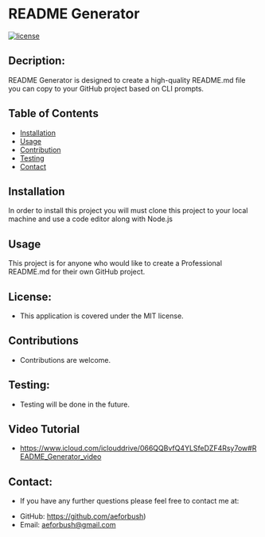 

  
# README Generator


[![license](https://img.shields.io/badge/license-MIT-success)](https://shields.io)

## Decription:
README Generator is designed to create a high-quality README.md file you can copy to your GitHub project based on CLI prompts.

## Table of Contents 

- [Installation](#installation)
- [Usage](#usage)
- [Contribution](#contribution)
- [Testing](#test)
- [Contact](#contact)

## Installation
In order to install this project you will must clone this project to your local machine and use a code editor along with Node.js

## Usage
This project is for anyone who would like to create a Professional README.md for their own GitHub project.

## License:
* This application is covered under the MIT license.

## Contributions
* Contributions are welcome.

## Testing:
* Testing will be done in the future.

## Video Tutorial
* https://www.icloud.com/iclouddrive/066QQBvfQ4YLSfeDZF4Rsy7ow#README_Generator_video

## Contact:
* If you have any further questions please feel free to contact me at:
 - GitHub: https://github.com/aeforbush) 
 - Email: aeforbush@gmail.com

